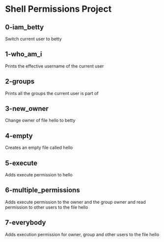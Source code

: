 # Shell Permissions Project

## 0-iam_betty
Switch current user to betty

## 1-who_am_i
Prints the effective username of the current user

## 2-groups
Prints all the groups the current user is part of

## 3-new_owner
Change owner of file hello to betty

## 4-empty
Creates an empty file called hello

## 5-execute
Adds execute permission to hello 

## 6-multiple_permissions
Adds execute permission to the owner and the group owner and read permission to other users to the file hello

## 7-everybody
Adds execution permission for owner, group and other users to the file hello